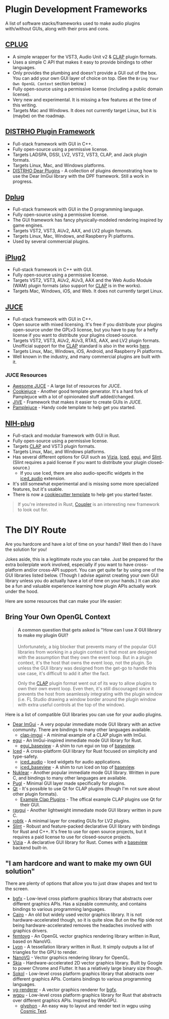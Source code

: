 # Plugin Development Frameworks

A list of software stacks/frameworks used to make audio plugins with/without GUIs, along with their pros and cons.

## [CPLUG](https://github.com/Tremus/CPLUG)
  - A simple wrapper for the VST3, Audio Unit v2 & [CLAP] plugin formats.
  - Uses a simple C API that makes it easy to provide bindings to other languages.
  - Only provides the plumbing and doesn't provide a GUI out of the box. You can add your own GUI layer of choice on top. (See the `Bring Your Own OpenGL Context` section below.)
  - Fully open-source using a permissive license (including a public domain license).
  - Very new and experimental. It is missing a few features at the time of this writing.
  - Targets Mac and Windows. It does not currently target Linux, but it is (maybe) on the roadmap.

## [DISTRHO Plugin Framework](https://github.com/DISTRHO/DPF)
  - Full-stack framework with GUI in C++.
  - Fully open-source using a permissive license.
  - Targets LADSPA, DSSI, LV2, VST2, VST3, CLAP, and Jack plugin formats.
  - Targets Linux, Mac, and Windows platforms.
  - [DISTRHO Dear Plugins](https://github.com/DISTRHO/dear-plugins) - A collection of plugins demonstrating how to use the Dear ImGui library with the DPF framework. Still a work in progress.

## [Dplug](https://github.com/AuburnSounds/Dplug)
  - Full-stack framework with GUI in the D programming language.
  - Fully open-source using a permissive license.
  - The GUI framework has fancy physically-modeled rendering inspired by game engines.
  - Targets VST2, VST3, AUv2, AAX, and LV2 plugin formats.
  - Targets Linux, Mac, Windows, and Raspberry Pi platforms.
  - Used by several commercial plugins.

## [iPlug2](https://github.com/iPlug2/iPlug2)
  - Full-stack framework in C++ with GUI.
  - Fully open-source using a permissive license.
  - Targets VST2, VST3, AUv2, AUv3, AAX and the Web Audio Module (WAM) plugin formats (also support for [CLAP] is in the works).
  - Targets Mac, Windows, iOS, and Web. It does not currently target Linux.

## [JUCE](https://github.com/juce-framework/JUCE)
  - Full-stack framework with GUI in C++.
  - Open source with mixed licensing. It's free if you distribute your plugins open-source under the GPLv3 license, but you have to pay for a hefty license if you want to distribute your plugins closed-source.
  - Targets VST2, VST3, AUv2, AUv3, RTAS, AAX, and LV2 plugin formats. Unofficial support for the [CLAP] standard is also in the works [here](https://github.com/free-audio/clap-juce-extensions).
  - Targets Linux, Mac, Windows, iOS, Android, and Raspberry Pi platforms.
  - Well known in the industry, and many commercial plugins are built with it.

### JUCE Resources
  - [Awesome JUCE](https://github.com/sudara/awesome-juce) - A large list of resources for JUCE.
  - [Cookiejuce](https://github.com/madskjeldgaard/Cookiejuce) - Another good template generator. It's a hard fork of Pamplejuce with a lot of opinionated stuff added/changed.
  - [JIVE](https://github.com/ImJimmi/JIVE) - Framework that makes it easier to create GUIs in JUCE.
  - [Pamplejuce](https://github.com/sudara/pamplejuce) - Handy code template to help get you started.

## [NIH-plug](https://github.com/robbert-vdh/nih-plug)
  - Full-stack and modular framework with GUI in Rust.
  - Fully open-source using a permissive license.
  - Targets [CLAP] and VST3 plugin formats.
  - Targets Linux, Mac, and Windows platforms.
  - Has several different options for GUI such as [Vizia], [Iced], [egui], and [Slint]. (Slint requires a paid license if you want to distribute your plugin closed-source.)
    - If you use Iced, there are also audio-specific widgets in the [iced_audio] extension.
  - It's still somewhat experimental and is missing some more specialized features, but it's usable.
  - There is now a [cookiecutter template](https://github.com/robbert-vdh/nih-plug-template) to help get you started faster.

> If you're interested in Rust, [Coupler](https://github.com/coupler-rs/coupler) is an interesting new framework to look out for.

# The DIY Route

Are you hardcore and have a lot of time on your hands? Well then do I have the solution for you!

Jokes aside, this is a legitimate route you can take. Just be prepared for the extra boilerplate work involved, especially if you want to have cross-platform and/or cross-API support. You can get quite far by using one of the GUI libraries listed below. (Though I advise against creating your own GUI library unless you do actually have a lot of time on your hands.) It can also be a fun and valuable experience learning how plugin APIs actually work under the hood.

Here are some resources that can make your life easier:

## Bring Your Own OpenGL Context

> #### A common question that gets asked is "How can I use *X* GUI library to make my plugin GUI?
>
> Unfortunately, a big blocker that prevents many of the popular GUI libraries from working in a plugin context is that most are designed with the assumption that they own the event loop. But in a plugin context, it's the host that owns the event loop, not the plugin. So unless the GUI library was designed from the get-go to handle this use case, it's difficult to add it after the fact.
>
> Only the [CLAP] plugin format went out of its way to allow plugins to own their own event loop. Even then, it's still discouraged since it prevents the host from seamlessly integrating with the plugin window (i.e. FL Studio drawing a window border around the plugin window with extra useful controls at the top of the window).

Here is a list of compatible GUI libraries you can use for your audio plugins.

* [Dear ImGui](https://github.com/ocornut/imgui) - A very popular immediate mode GUI library with an active community. There are bindings to many other languages available.
  * [clap-imgui](https://github.com/schwaaa/clap-imgui) - A minimal example of a CLAP plugin with ImGui.
* [egui] - An ImGui-inspired immediate mode GUI library for Rust.
    - [egui_baseview](https://github.com/BillyDM/egui-baseview) - A shim to run egui on top of [baseview].
* [Iced] - A cross-platform GUI library for Rust focused on simplicity and type-safety.
    - [iced_audio] - Iced widgets for audio applications.
    - [iced_baseview](https://github.com/BillyDM/iced_baseview) - A shim to run Iced on top of [baseview].
* [Nuklear](https://github.com/Immediate-Mode-UI/Nuklear) - Another popular immediate mode GUI library. Written in pure C, and bindings to many other languages are available.
* [Pugl](https://github.com/lv2/pugl) - Minimal GUI layer made specifically for plugins.
* [Qt](https://www.qt.io/) - It's possible to use Qt for CLAP plugins (though I'm not sure about other plugin formats).
  * [Example Clap Plugins](https://github.com/free-audio/clap-plugins/tree/main) - The offical example CLAP plugins use Qt for their GUI.
* [raygui](https://github.com/raysan5/raygui) - Another lightweight immediate mode GUI library written in pure C.
* [robtk](https://github.com/x42/robtk) - A minimal layer for creating GUIs for LV2 plugins.
* [Slint] - Robust and feature-packed declarative GUI library with bindings for Rust and C++. It's free to use for open source projects, but it requires a paid license to use for closed-source projects.
* [Vizia] - A declarative GUI library for Rust. Comes with a [baseview] backend built-in.

## "I am hardcore and want to make my own GUI solution"

There are plenty of options that allow you to just draw shapes and text to the screen.
 
* [bgfx](https://github.com/bkaradzic/bgfx) - Low-level cross platform graphics library that abstracts over different graphics APIs. Has a sizeable community, and contains bindings to various programming languages.
* [Cairo](https://www.cairographics.org/) - An old but widely used vector graphics library. It is not hardware-accelerated though, so it is quite slow. But on the flip side not being hardware-accelerated removes the headaches involved with graphics drivers.
* [femtovg](https://github.com/femtovg/femtovg) - An OpenGL vector graphics rendering library written in Rust, based on NanoVG.
* [Lyon](https://github.com/nical/lyon) - A tessellation library written in Rust. It simply outputs a list of triangles for the GPU to render.
* [NanoVG](https://github.com/inniyah/nanovg) - Vector graphics rendering library for OpenGL.
* [Skia](https://skia.org/) - Hardware-accelerated 2D vector graphics library. Built by Google to power Chrome and Flutter. It has a relatively large binary size though.
* [Sokol](https://github.com/floooh/sokol) - Low-level cross platform graphics library that abstracts over different graphics APIs. Contains bindings to various programming languages.
* [vg-renderer](https://github.com/jdryg/vg-renderer) - A vector graphics renderer for [bgfx].
* [wgpu](https://wgpu.rs/) - Low-level cross platform graphics library for Rust that abstracts over different graphics APIs. Inspired by WebGPU.
  * [glyphon](https://github.com/grovesNL/glyphon) - An easy way to layout and render text in wgpu using [Cosmic Text](https://github.com/pop-os/cosmic-text/).

[CLAP]: https://github.com/free-audio/clap
[Vizia]: https://github.com/vizia/vizia
[Iced]: https://github.com/iced-rs/iced
[iced_audio]: https://github.com/iced-rs/iced_audio
[egui]: https://github.com/emilk/egui
[Slint]: https://slint.dev/
[baseview]: https://github.com/RustAudio/baseview
[bgfx]: https://github.com/bkaradzic/bgfx
